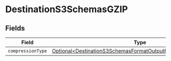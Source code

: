 # DestinationS3SchemasGZIP


## Fields

| Field                                                                                                                                            | Type                                                                                                                                             | Required                                                                                                                                         | Description                                                                                                                                      |
| ------------------------------------------------------------------------------------------------------------------------------------------------ | ------------------------------------------------------------------------------------------------------------------------------------------------ | ------------------------------------------------------------------------------------------------------------------------------------------------ | ------------------------------------------------------------------------------------------------------------------------------------------------ |
| `compressionType`                                                                                                                                | [Optional\<DestinationS3SchemasFormatOutputFormatCompressionType>](../../models/shared/DestinationS3SchemasFormatOutputFormatCompressionType.md) | :heavy_minus_sign:                                                                                                                               | N/A                                                                                                                                              |